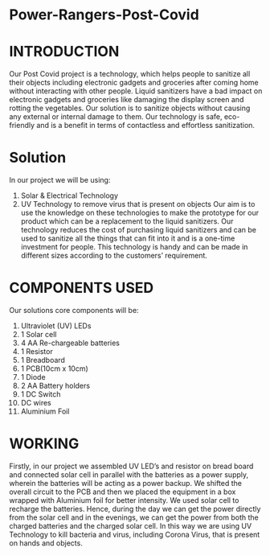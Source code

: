 # Power-Rangers-Post-Covid
# INTRODUCTION

Our Post Covid project is a technology, which helps people to sanitize all their objects including electronic gadgets and groceries after coming home without interacting with other people. Liquid sanitizers have a bad impact on electronic gadgets and groceries like damaging the display screen and rotting the vegetables.
Our solution is to sanitize objects without causing any external or internal damage to them. Our technology is safe, eco-friendly and is a benefit in terms of contactless and effortless sanitization.

# Solution

In our project we will be using:
1. Solar & Electrical Technology
2. UV Technology to remove virus that is present on objects
Our aim is to use the knowledge on these technologies to make the prototype for our product which can be a replacement to the liquid sanitizers.
Our technology reduces the cost of purchasing liquid sanitizers and can be used to sanitize all the things that can fit into it and is a one-time investment for people.
This technology is handy and can be made in different sizes according to the customers’ requirement.

# COMPONENTS USED

Our solutions core components will be:
1. Ultraviolet (UV) LEDs
2. 1 Solar cell
3. 4 AA Re-chargeable batteries
4. 1 Resistor
5. 1 Breadboard 
6. 1 PCB(10cm x 10cm)
7. 1 Diode
8. 2 AA Battery holders
9. 1 DC Switch
10. DC wires
11. Aluminium Foil

# WORKING

Firstly, in our project we assembled UV LED’s and resistor on bread board and connected solar cell in parallel with the batteries as a power supply, wherein the batteries will be acting as a power backup.
We shifted the overall circuit to the PCB and then we placed the equipment in a box wrapped with Aluminium foil for better intensity.
We used solar cell to recharge the batteries. 
Hence, during the day we can get the power directly from the solar cell and in the evenings, we can get the power from both the charged batteries and the charged solar cell.
In this way we are using UV Technology to kill bacteria and virus, including Corona Virus, that is present on hands and objects.
